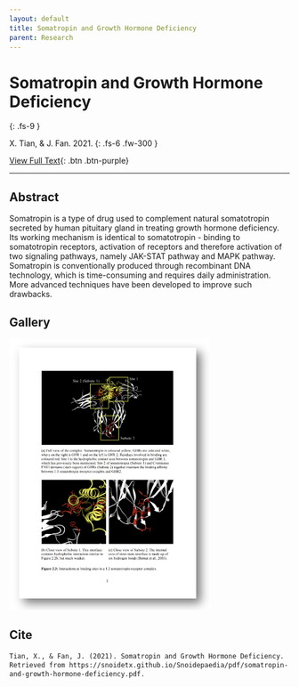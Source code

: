 ```yaml
---
layout: default
title: Somatropin and Growth Hormone Deficiency
parent: Research
---
```


# Somatropin and Growth Hormone Deficiency
{: .fs-9 }

X. Tian, & J. Fan. 2021.
{: .fs-6 .fw-300 }

[View Full Text](https://snoidetx.github.io/Snoidepaedia/pdf/somatropin-and-growth-hormone-deficiency.pdf){: .btn .btn-purple}

---

## Abstract

Somatropin is a type of drug used to complement natural somatotropin secreted by human pituitary gland in treating growth hormone deficiency. Its working mechanism is identical to somatotropin - binding to somatotropin receptors, activation of receptors and therefore activation of two signaling pathways, namely JAK-STAT pathway and MAPK pathway. Somatropin is conventionally produced through recombinant DNA technology, which is time-consuming and requires daily administration. More advanced techniques have been developed to improve such drawbacks.

## Gallery

<img src="https://raw.githubusercontent.com/snoidetx/Snoidepaedia/master/contents/research/somatropin-and-growth/thumbnail.png" width=360>

## Cite

```
Tian, X., & Fan, J. (2021). Somatropin and Growth Hormone Deficiency. Retrieved from https://snoidetx.github.io/Snoidepaedia/pdf/somatropin-and-growth-hormone-deficiency.pdf. 
```
